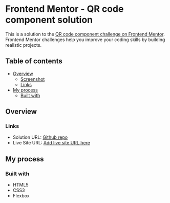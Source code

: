 # Frontend Mentor - QR code component solution

This is a solution to the [QR code component challenge on Frontend Mentor](https://www.frontendmentor.io/challenges/qr-code-component-iux_sIO_H). Frontend Mentor challenges help you improve your coding skills by building realistic projects.

## Table of contents

- [Overview](#overview)
  - [Screenshot](#screenshot)
  - [Links](#links)
- [My process](#my-process)
  - [Built with](#built-with)

## Overview

### Links

- Solution URL: [Github repo](https://github.com/MemoBiomy/QR-code-component)
- Live Site URL: [Add live site URL here](https://your-live-site-url.com)

## My process

### Built with

- HTML5
- CSS3
- Flexbox
